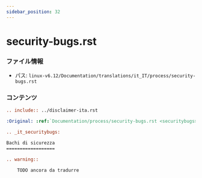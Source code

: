 ```yaml
---
sidebar_position: 32
---
```

# security-bugs.rst

### ファイル情報

- パス: `linux-v6.12/Documentation/translations/it_IT/process/security-bugs.rst`

### コンテンツ

```rst
.. include:: ../disclaimer-ita.rst

:Original: :ref:`Documentation/process/security-bugs.rst <securitybugs>`

.. _it_securitybugs:

Bachi di sicurezza
==================

.. warning::

    TODO ancora da tradurre

```
